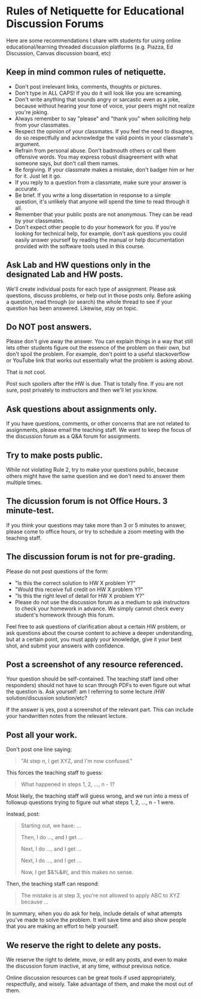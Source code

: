 # Rules of Netiquette for Educational Discussion Forums

Here are some recommendations I share with students for using online educational/learning threaded discussion platforms (e.g. Piazza, Ed Discussion, Canvas discussion board, etc)



## Keep in mind common rules of netiquette.

- Don't post irrelevant links, comments, thoughts or pictures.
- Don't type in ALL CAPS! If you do it will look like you are screaming.
- Don't write anything that sounds angry or sarcastic even as a joke, because without hearing your tone of voice, your peers might not realize you're joking.
- Always remember to say "please" and "thank you" when soliciting help from your classmates.
- Respect the opinion of your classmates. If you feel the need to disagree, do so respectfully and acknowledge the valid points in your classmate's argument.
- Refrain from personal abuse. Don't badmouth others or call them offensive words. You may express robust disagreement with what someone says, but don't call them names.
- Be forgiving. If your classmate makes a mistake, don't badger him or her for it. Just let it go.
- If you reply to a question from a classmate, make sure your answer is accurate.
- Be brief. If you write a long dissertation in response to a simple question, it's unlikely that anyone will spend the time to read through it all.
- Remember that your public posts are not anonymous. They can be read by your classmates.
- Don't expect other people to do your homework for you. If you're looking for technical help, for example, don't ask questions you could easily answer yourself by reading the manual or help documentation provided with the software tools used in this course.
 


## Ask Lab and HW questions only in the designated Lab and HW posts.

We'll create individual posts for each type of assignment. Please ask questions, discuss problems, or help out in those posts only. Before asking a question, read through (or search) the whole thread to see if your question has been answered. Likewise, stay on topic.

 

## Do NOT post answers.

Please don't give away the answer. You can explain things in a way that still lets other students figure out the essence of the problem on their own, but don't spoil the problem. For example, don't point to a useful stackoverflow or YouTube link that works out essentially what the problem is asking about.

That is not cool.

Post such spoilers after the HW is due. That is totally fine. If you are not sure, post privately to instructors and then we'll let you know.

 

## Ask questions about assignments only.

If you have questions, comments, or other concerns that are not related to assignments, please email the teaching staff. We want to keep the focus of the discussion forum as a Q&A forum for assignments.

 

## Try to make posts public.

While not violating Rule 2, try to make your questions public, because others might have the same question and we don't need to answer them multiple times.

 

## The dicussion forum is not Office Hours. 3 minute-test.

If you think your questions may take more than 3 or 5 minutes to answer, please come to office hours, or try to schedule a zoom meeting with the teaching staff.

 

## The discussion forum is not for pre-grading.

Please do not post questions of the form:

- "Is this the correct solution to HW X problem Y?"
- "Would this receive full credit on HW X problem Y?"
- "Is this the right level of detail for HW X problem Y?"
- Please do not use the discussion forum as a medium to ask instructors to check your homework in advance. We simply cannot check every student's homework through this forum.

Feel free to ask questions of clarification about a certain HW problem, or ask questions about the course content to achieve a deeper understanding, but at a certain point, you must apply your knowledge, give it your best shot, and submit your answers with confidence.

 

## Post a screenshot of any resource referenced.

Your question should be self-contained. The teaching staff (and other responders) should not have to scan through PDFs to even figure out what the question is. Ask yourself: am I referring to some lecture /HW solution/discussion solution/etc?

If the answer is yes, post a screenshot of the relevant part. This can include your handwritten notes from the relevant lecture.

 

## Post all your work.

Don't post one line saying:

> "At step n, I get XYZ, and I'm now confused."

This forces the teaching staff to guess:

> What happened in steps 1, 2, ..., n - 1?

Most likely, the teaching staff will guess wrong, and we run into a mess of followup questions trying to figure out what steps 1, 2, ..., n - 1 were.

Instead, post:

> Starting out, we have: ...
> 
> Then, I do ..., and I get ...
> 
> Next, I do ..., and I get ...
> 
> Next, I do ..., and I get ...
> 
> Now, I get $&%&#(, and this makes no sense.

Then, the teaching staff can respond:

> The mistake is at step 3, you're not allowed to apply ABC to XYZ because ...

In summary, when you do ask for help, include details of what attempts you've made to solve the problem. It will save time and also show people that you are making an effort to help yourself.

 

## We reserve the right to delete any posts.

We reserve the right to delete, move, or edit any posts, and even to make the discussion forum inactive, at any time, without previous notice.

Online discussion resources can be great tools if used appropriately, respectfully, and wisely. Take advantage of them, and make the most out of them.
